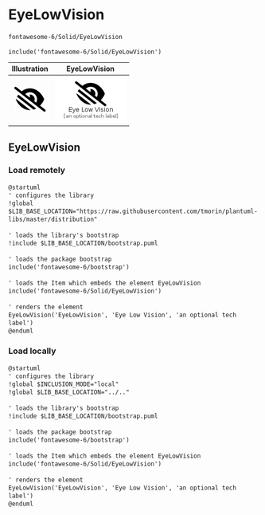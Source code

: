 # EyeLowVision


```text
fontawesome-6/Solid/EyeLowVision
```

```text
include('fontawesome-6/Solid/EyeLowVision')
```



| Illustration | EyeLowVision |
| :---: | :---: |
| ![illustration for Illustration](../../fontawesome-6/Solid/EyeLowVision.png) | ![illustration for EyeLowVision](../../fontawesome-6/Solid/EyeLowVision.Local.png) |




## EyeLowVision

### Load remotely
```plantuml
@startuml
' configures the library
!global $LIB_BASE_LOCATION="https://raw.githubusercontent.com/tmorin/plantuml-libs/master/distribution"

' loads the library's bootstrap
!include $LIB_BASE_LOCATION/bootstrap.puml

' loads the package bootstrap
include('fontawesome-6/bootstrap')

' loads the Item which embeds the element EyeLowVision
include('fontawesome-6/Solid/EyeLowVision')

' renders the element
EyeLowVision('EyeLowVision', 'Eye Low Vision', 'an optional tech label')
@enduml
```

### Load locally
```plantuml
@startuml
' configures the library
!global $INCLUSION_MODE="local"
!global $LIB_BASE_LOCATION="../.."

' loads the library's bootstrap
!include $LIB_BASE_LOCATION/bootstrap.puml

' loads the package bootstrap
include('fontawesome-6/bootstrap')

' loads the Item which embeds the element EyeLowVision
include('fontawesome-6/Solid/EyeLowVision')

' renders the element
EyeLowVision('EyeLowVision', 'Eye Low Vision', 'an optional tech label')
@enduml
```

